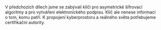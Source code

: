 <!-- dcterms:identifier = aspnetcz#2408 -->
<!-- dcterms:title = Přísně tajné šifry (6): Jak Alice, Bob a Eva ukázali, k čemu potřebujeme certifikáty -->
<!-- dcterms:abstract = V předchozích dílech jsme se zabývali klíči pro asymetrické šifrovací algoritmy a pro vytváření elektronického podpisu. Klíč ale nenese informaci o tom, komu patří. K propojení kyberprostoru a reálného světa potřebujeme certifikační autority. -->
<!-- np9:categoryId = 2 -->
<!-- x4w:category = Bezpečnost -->
<!-- np9:authorId = 1 -->
<!-- np9:authorEmail = michal.valasek@altairis.cz -->
<!-- dcterms:creator = Michal Altair Valášek -->
<!-- dcterms:created = 2013-01-08T02:40:58.903+01:00 -->
<!-- dcterms:dateAccepted = 2012-11-27T00:00:00+01:00 -->
<!-- x4w:alternateUrl = http://tech.ihned.cz/geekosfera/c1-58804400-sifry-certifikaty-elektronicky-podpis -->
<!-- x4w:pictureWidth = 150 -->
<!-- x4w:pictureHeight = 150 -->
<!-- x4w:pictureUrl = /perex-pictures/20121127-prisne-tajne-sifry-6-jak-alice-bob-a-eva-ukazali-k-cemu-potrebujeme-certifikaty.jpg -->

V předchozích dílech jsme se zabývali klíči pro asymetrické šifrovací algoritmy a pro vytváření elektronického podpisu. Klíč ale nenese informaci o tom, komu patří. K propojení kyberprostoru a reálného světa potřebujeme certifikační autority.